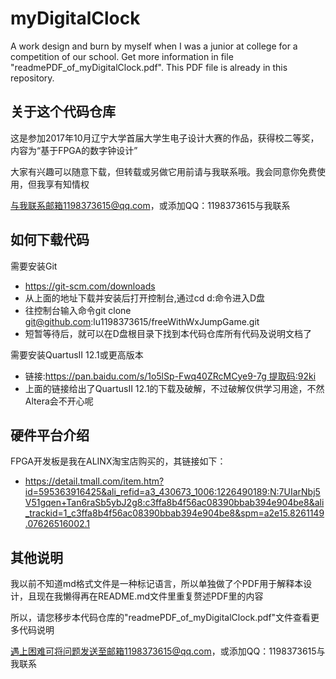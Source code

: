 # myDigitalClock
A work design and burn by myself when I was a junior at college for a competition of our school.
Get more information in file "readmePDF_of_myDigitalClock.pdf".
This PDF file is already in this repository.

## 关于这个代码仓库

这是参加2017年10月辽宁大学首届大学生电子设计大赛的作品，获得校二等奖，内容为“基于FPGA的数字钟设计”

大家有兴趣可以随意下载，但转载或另做它用前请与我联系哦。我会同意你免费使用，但我享有知情权

与我联系邮箱1198373615@qq.com，或添加QQ：1198373615与我联系

## 如何下载代码

需要安装Git

* https://git-scm.com/downloads
* 从上面的地址下载并安装后打开控制台,通过cd d:命令进入D盘
* 往控制台输入命令git clone git@github.com:lu1198373615/freeWithWxJumpGame.git
* 短暂等待后，就可以在D盘根目录下找到本代码仓库所有代码及说明文档了

需要安装QuartusII 12.1或更高版本

* 链接:https://pan.baidu.com/s/1o5lSp-Fwq40ZRcMCye9-7g 提取码:92ki
* 上面的链接给出了QuartusII 12.1的下载及破解，不过破解仅供学习用途，不然Altera会不开心呢

## 硬件平台介绍

FPGA开发板是我在ALINX淘宝店购买的，其链接如下：

* https://detail.tmall.com/item.htm?id=595363916425&ali_refid=a3_430673_1006:1226490189:N:7UIarNbj5V51gqen+Tan6raSb5ybJ2g8:c3ffa8b4f56ac08390bbab394e904be8&ali_trackid=1_c3ffa8b4f56ac08390bbab394e904be8&spm=a2e15.8261149.07626516002.1

## 其他说明

我以前不知道md格式文件是一种标记语言，所以单独做了个PDF用于解释本设计，且现在我懒得再在README.md文件里重复赘述PDF里的内容

所以，请您移步本代码仓库的"readmePDF_of_myDigitalClock.pdf"文件查看更多代码说明

遇上困难可将问题发送至邮箱1198373615@qq.com，或添加QQ：1198373615与我联系